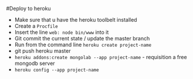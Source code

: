 #Deploy to heroku

 - Make sure that u have the heroku toolbelt installed
 - Create a ``` Procfile ```
 - Insert the line ``` web: node bin/www ``` into it
 - Git commit the current state / update the master branch
 - Run from the command line ``` heroku create project-name ```
 - git push heroku master
 - ``` heroku addons:create mongolab --app project-name ``` - requisition a free mongodb server
 - ``` heroku config --app project-name ```
